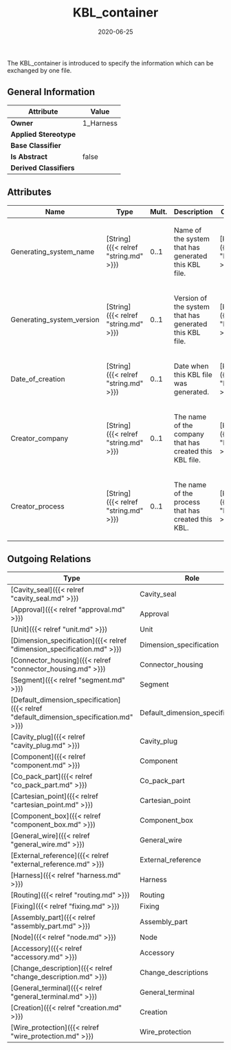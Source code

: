 ﻿---
title: KBL_container
toc: false
type: specs
date: "2020-06-25"
draft: false
specification: KBL
version: 2.5.sr1
documentType: "Recommendation"
elementType: Class
classes:
  - KBL_container
menu_name: kbl-2.5.sr1
---
<p>The KBL_container is introduced to specify the information which can be exchanged by one file.</p>

## General Information

| Attribute               | Value |
|-------------------------|-------|
| **Owner**               | 1_Harness |
| **Applied Stereotype**  |   |
| **Base Classifier**     |   |
| **Is Abstract**         | false |
| **Derived Classifiers** |   |

## Attributes
|  Name  |  Type  |  Mult.  |  Description  |  Owning Classifier  |
|--------|--------|---------|---------------|--------------|
|Generating_system_name | [String]({{< relref "string.md" >}}) | 0..1 | <p> Name of the system that has generated this KBL file.      </p> | [KBL_container]({{< relref "kbl_container.md" >}}) |
|Generating_system_version | [String]({{< relref "string.md" >}}) | 0..1 | <p> Version of the system that has generated this KBL file.      </p> | [KBL_container]({{< relref "kbl_container.md" >}}) |
|Date_of_creation | [String]({{< relref "string.md" >}}) | 0..1 | <p> Date when this KBL file was generated.      </p> | [KBL_container]({{< relref "kbl_container.md" >}}) |
|Creator_company | [String]({{< relref "string.md" >}}) | 0..1 | <p> The name of the company that has created this KBL file.      </p> | [KBL_container]({{< relref "kbl_container.md" >}}) |
|Creator_process | [String]({{< relref "string.md" >}}) | 0..1 | <p> The name of the process that has created this KBL.      </p> | [KBL_container]({{< relref "kbl_container.md" >}}) |

## Outgoing Relations
|    Type  |   Role   |   Mult.   |   Mult.   |   Description   |
|----------|----------|-----------|-----------|-----------------|
| [Cavity_seal]({{< relref "cavity_seal.md" >}}) | Cavity_seal | 0..* | 1 |  |
| [Approval]({{< relref "approval.md" >}}) | Approval | 0..* | 1 |  |
| [Unit]({{< relref "unit.md" >}}) | Unit | 0..* | 1 |  |
| [Dimension_specification]({{< relref "dimension_specification.md" >}}) | Dimension_specification | 0..* | 1 |  |
| [Connector_housing]({{< relref "connector_housing.md" >}}) | Connector_housing | 0..* | 1 |  |
| [Segment]({{< relref "segment.md" >}}) | Segment | 0..* | 1 |  |
| [Default_dimension_specification]({{< relref "default_dimension_specification.md" >}}) | Default_dimension_specification | 0..* | 1 |  |
| [Cavity_plug]({{< relref "cavity_plug.md" >}}) | Cavity_plug | 0..* | 1 |  |
| [Component]({{< relref "component.md" >}}) | Component | 0..* | 1 |  |
| [Co_pack_part]({{< relref "co_pack_part.md" >}}) | Co_pack_part | 0..* | 1 |  |
| [Cartesian_point]({{< relref "cartesian_point.md" >}}) | Cartesian_point | 0..* | 1 |  |
| [Component_box]({{< relref "component_box.md" >}}) | Component_box | 0..* |  |  |
| [General_wire]({{< relref "general_wire.md" >}}) | General_wire | 0..* | 1 |  |
| [External_reference]({{< relref "external_reference.md" >}}) | External_reference | 0..* | 1 |  |
| [Harness]({{< relref "harness.md" >}}) | Harness | 0..1 | 1 |  |
| [Routing]({{< relref "routing.md" >}}) | Routing | 0..* | 1 |  |
| [Fixing]({{< relref "fixing.md" >}}) | Fixing | 0..* | 1 |  |
| [Assembly_part]({{< relref "assembly_part.md" >}}) | Assembly_part | 0..* | 1 |  |
| [Node]({{< relref "node.md" >}}) | Node | 0..* | 1 |  |
| [Accessory]({{< relref "accessory.md" >}}) | Accessory | 0..* | 1 |  |
| [Change_description]({{< relref "change_description.md" >}}) | Change_descriptions | 0..* | 1 |  |
| [General_terminal]({{< relref "general_terminal.md" >}}) | General_terminal | 0..* | 1 |  |
| [Creation]({{< relref "creation.md" >}}) | Creation | 0..* | 1 |  |
| [Wire_protection]({{< relref "wire_protection.md" >}}) | Wire_protection | 0..* | 1 |  |
